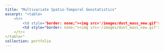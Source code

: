 ```yaml
---
title: "Multivariate Spatio-Temporal Geostatistics"
excerpt: "<table> 
	<tr> 
		<td style="border: none;"><img src='/images/dust_mass_new.gif'></td> 
		<td style="border: none;"><img src='/images/dust_mass_new.gif'></td> 
	</tr> 
</table>"
collection: portfolio
---
```

